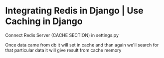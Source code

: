 # Integrating Redis in Django | Use Caching in Django

Connect Redis Server (CACHE SECTION) in settings.py

Once data came from db it will set in cache and than again we'll search for that particular data it will give result from cache memory